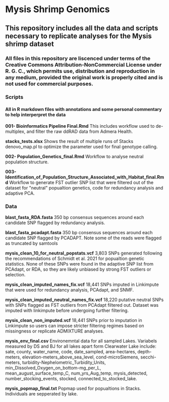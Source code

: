 # Mysis Shrimp Genomics


## This repository includes all the data and scripts necessary to replicate analyses for the Mysis shrimp dataset

### All files in this repository are liscenced under terms of the Creative Commons Attribution-NonCommercial License under R. G. C., which permits use, distribution and reproduction in any medium, provided the original work is properly cited and is not used for commercial purposes.

### Scripts

#### All in R markdown files with annotations and some personal commentary to help interperpret the data
**001- Bioinformatics Pipeline Final.Rmd**
This includes workflow used to de-multiplex, and filter the raw ddRAD data from Admera Health. 

**stacks_tests.xlsx**
      Shows the result of multiple runs of Stacks denovo_map.pl to optimize the parameter used for final genotype calling. 

**002- Population_Genetics_final.Rmd**
         Workflow to analyse neutral population structure.
          
**003-Identification_of_Population_Structure_Associated_with_Habitat_final.Rmd**
         Workflow to generate FST outlier SNP list that were filtered out of the dataset for "neutral" popualtion genetics, code for redundancy analysis and adaptive PCA. 
         

### Data

**blast_fasta_RDA.fasta**
      350 bp consensus sequences around each candidate SNP flagged by redundancy analysis.

**blast_fasta_pcadapt.fasta**
      350 bp consensus sequences around each candidate SNP flagged by PCADAPT. Note some of the reads were flagged as truncated by samtools
        
**mysis_clean_10_for_neutral_popstats.vcf**
       3,803 SNPs generated following the recommendations of Schmidt et al. 2021 for popualtion genetic statistics. None of these SNPs were found in the adaptive SNP list from PCAdapt, or RDA, so they are likely unbiased by strong FST outliers or selection.
       
**mysis_clean_imputed_names_fix.vcf**
     18,441 SNPs imputed in Linkimpute that were used for redundancy analysis, PCAdapt, and SNMF.  
      
**mysis_clean_imputed_neutral_names_fix.vcf**
      18,220 putative neutral SNPs with SNPs flagged as FST outliers from PCAdapt filtered out. Dataset was imputed with linkimpute before undergoing further filtering. 
      
**mysis_clean_non_imputed.vcf**
    18,441 SNPs prior to imputation in Linkimpute so users can impose stricter filtering regimes based on missingness or replicate ADMIXTURE analyses. 
      
**mysis_env_final.csv**
    Environemntal data for all sampled Lakes. Variabels measured by DS and BJ for all lakes apart form Clearwater Lake include: sate, county, water_name, code, date_sampled, area-hectares, depth-meters, elevation-meters_above_sea_level, cond-microSiemens, secchi-meters, turbidity-Nephelometric_Turbidity_Units, min_Dissolved_Oxygen_on_bottom-mg_per_L, mean_august_surface_temp_C, num_yrs_Aug_temp, mysis_detected, number_stocking_events, stocked, connected_to_stocked_lake.
    
**mysis_popmap_final.txt**
    Popmap used for popualtions in Stacks. Individuals are sepperated by lake. 
